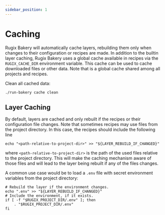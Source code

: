 ```yaml
---
sidebar_position: 1
---
```


# Caching

Rugix Bakery will automatically cache layers, rebuilding them only when changes to their configuration or recipes are made. In addition to the builtin layer caching, Rugix Bakery uses a global cache available in recipes via the `RUGIX_CACHE_DIR` environment variable. This cache can be used to cache downloaded files or other data. Note that is a global cache shared among all projects and recipes.

Clean all cached data:

```
./run-bakery cache clean
```

## Layer Caching

By default, layers are cached and only rebuilt if the recipes or their configuration file changes.
Note that sometimes recipes may use files from the project directory.
In this case, the recipes should include the following line

```shell
echo "<path-relative-to-project-dir>" >> "${LAYER_REBUILD_IF_CHANGED}"
```

where `<path-relative-to-project-dir>` is the path of the used files relative to the project directory.
This will make the caching mechanism aware of those files and will lead to the layer being rebuilt if any of the files changes.

A common use case would be to load a `.env` file with secret environment variables from the project directory:

```shell
# Rebuild the layer if the environment changes.
echo ".env" >> "${LAYER_REBUILD_IF_CHANGED}"
# Include the environment, if it exists.
if [ -f "$RUGIX_PROJECT_DIR/.env" ]; then
    . "$RUGIX_PROJECT_DIR/.env"
fi
```